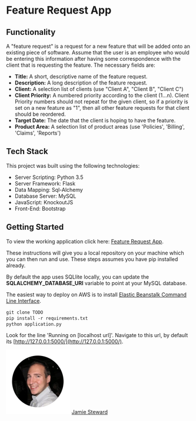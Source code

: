 # Feature Request App

## Functionality
A "feature request" is a request for a new feature that will be added onto an existing piece of
software. Assume that the user is an employee who would be entering this information after
having some correspondence with the client that is requesting the feature. The necessary fields
are:

- **Title:** A short, descriptive name of the feature request.
- **Description:** A long description of the feature request.
- **Client:** A selection list of clients (use "Client A", "Client B", "Client C")
- **Client Priority:** A numbered priority according to the client (1...n). Client Priority numbers
  should not repeat for the given client, so if a priority is set on a new feature as "1", then all
  other feature requests for that client should be reordered.
- **Target Date:** The date that the client is hoping to have the feature.
- **Product Area:** A selection list of product areas (use 'Policies', 'Billing', 'Claims',
  'Reports')


## Tech Stack
This project was built using the following technologies:

* Server Scripting: Python 3.5
* Server Framework: Flask
* Data Mapping: Sql-Alchemy
* Database Server: MySQL
* JavaScript: KnockoutJS
* Front-End: Bootstrap 

## Getting Started

To view the working application click here: [Feature Request App](http://flask-env.ixduwmwhpm.us-east-2.elasticbeanstalk.com/).

These instructions will give you a local repository on your machine which you can then run and use. These steps assumes you have pip installed already.

By default the app uses SQLlite locally, you can update the **SQLALCHEMY_DATABASE_URI** variable to point at your MySQL database.

The easiest way to deploy on AWS is to install [Elastic Beanstalk Command Line Interface](https://docs.aws.amazon.com/elasticbeanstalk/latest/dg/eb-cli3-install.html).

```
git clone TODO
pip install -r requirements.txt
python application.py
```

Look for the line 'Running on [localhost url]'. Navigate to this url, by default its [http://127.0.0.1:5000/](http://127.0.0.1:5000/).

<img src="static/me-profile.png"> [Jamie Steward](https://www.linkedin.com/in/jamiesteward/)


